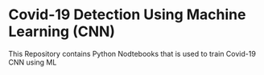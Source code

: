 # Covid-19 Detection Using Machine Learning (CNN)

This Repository contains Python Nodtebooks that is used to train Covid-19 CNN using ML
